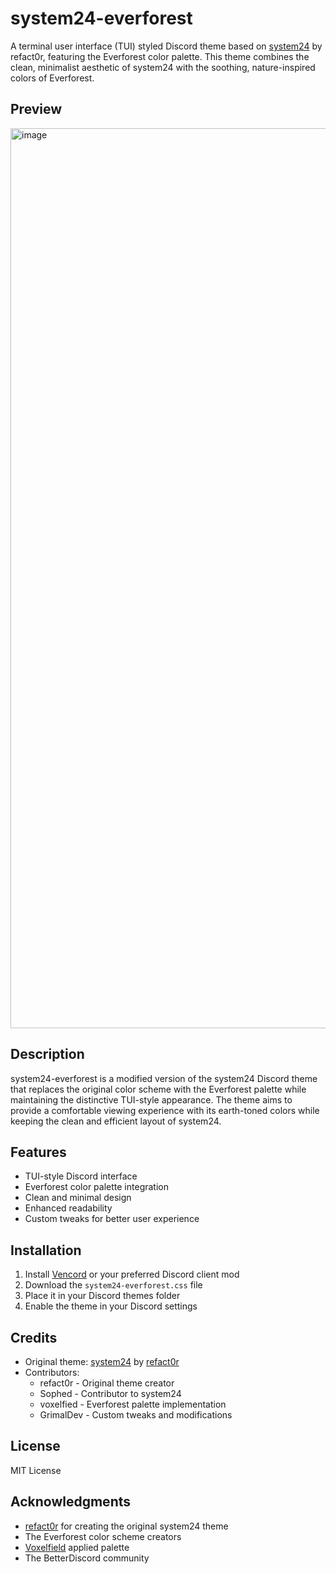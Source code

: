 # system24-everforest

A terminal user interface (TUI) styled Discord theme based on [system24](https://github.com/refact0r/system24) by refact0r, featuring the Everforest color palette. This theme combines the clean, minimalist aesthetic of system24 with the soothing, nature-inspired colors of Everforest.

## Preview

<img width="1440" alt="image" src="https://github.com/user-attachments/assets/de7552a8-4963-4509-b709-aa41286d922f" />

## Description

system24-everforest is a modified version of the system24 Discord theme that replaces the original color scheme with the Everforest palette while maintaining the distinctive TUI-style appearance. The theme aims to provide a comfortable viewing experience with its earth-toned colors while keeping the clean and efficient layout of system24.

## Features

- TUI-style Discord interface
- Everforest color palette integration
- Clean and minimal design
- Enhanced readability
- Custom tweaks for better user experience

## Installation

1. Install [Vencord](https://vencord.dev/) or your preferred Discord client mod
2. Download the `system24-everforest.css` file
3. Place it in your Discord themes folder
4. Enable the theme in your Discord settings

## Credits

- Original theme: [system24](https://github.com/refact0r/system24) by [refact0r](https://www.refact0r.dev)
- Contributors:
  - refact0r - Original theme creator
  - Sophed - Contributor to system24
  - voxelfied - Everforest palette implementation
  - GrimalDev - Custom tweaks and modifications

## License

MIT License

## Acknowledgments

- [refact0r](https://www.refact0r.dev) for creating the original system24 theme
- The Everforest color scheme creators
- [Voxelfield](https://github.com/voxelfied/system24) applied palette
- The BetterDiscord community
